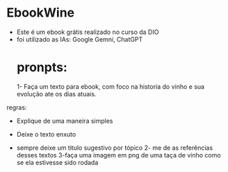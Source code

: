 # EbookWine
- Este é um ebook grátis realizado no curso da DIO
- foi utilizado as IAs: Google Gemni, ChatGPT
  # pronpts:
  1- Faça um texto para ebook, com foco na historia do vinho e sua evolução ate os dias atuais.

regras:

- Explique de uma maneira simples

- Deixe o texto enxuto

- sempre deixe um titulo sugestivo por tópico
2- me de as referências desses textos
3-faça uma imagem em png de uma taça de vinho como se ela estivesse sido rodada

